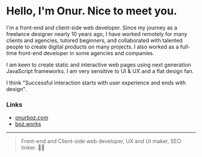# Hello, I'm Onur. Nice to meet you.

I'm a front-end and client-side web developer. Since my journey as a freelance designer nearly 10 years ago, I have worked remotely for many clients and agencies, tutored beginners, and collaborated with talented people to create digital products on many projects. I also worked as a full-time front-end developer in some agencies and companies.

I am keen to create static and interactive web pages using next generation JavaScript frameworks. I am very sensitive to UI & UX and a flat design fan.

I think "Successful interaction starts with user experience and ends with design".

### Links

- [onurboz.com](https://onurboz.com)
- [boz.works](https://boz.works)

----

> Front-end and Client-side web developer, UX and UI maker, SEO tinker. 🚀🔥
